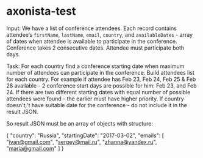 # axonista-test

Input: We have a list of conference attendees. Each record contains attendee’s `firstName`, `lastName`, `email`, `country`, and `availableDates`  - array of dates when attendee is available to participate in the conference. 
Conference takes 2 consecutive dates. 
Attendee must participate both days. 

Task: For each country find a conference starting date when maximum number of attendees can participate in the conference. Build attendees list for each country. 
For example if attendee has Feb 23, Feb 24, Feb 25 & Feb 28 available - 2 conference start days are possible for him: Feb 23, and Feb 24. 
If there are two different starting dates with equal number of possible attendees were found - the earlier must have higher priority.
If country doesn't;’t have suitable date for the conference - do not include it in the result JSON.

So result JSON must be an array of objects with structure:

{
  "country": "Russia",
  "startingDate": "2017-03-02",
  "emails": [
    "ivan@gmail.com",
    "sergey@mail.ru",
    "zhanna@yandex.ru",
    "maria@gmail.com"
  ]
}
